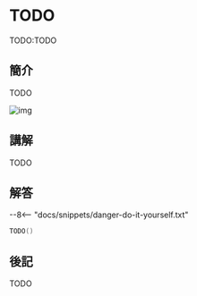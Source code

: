 # TODO

TODO:TODO

## 簡介

TODO

![img](https://imagedelivery.net/cdkaXPuFls5qlrh3GM4hfA/2b1f2ed1-6400-4bbe-fe7c-07b59c1bca00/public)

## 講解

TODO

## 解答

--8<-- "docs/snippets/danger-do-it-yourself.txt"

```swift linenums="1"
TODO()
```

## 後記

TODO
